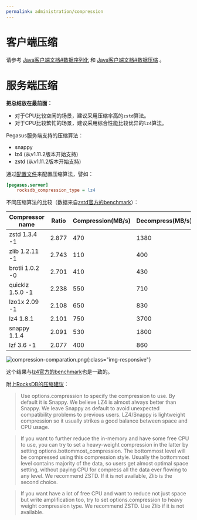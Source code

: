 ```yaml
---
permalink: administration/compression
---
```


# 客户端压缩

请参考 [Java客户端文档#数据序列化](/_docs/zh/clients/java-client.md#数据序列化) 和 [Java客户端文档#数据压缩](/_docs/zh/clients/java-client.md#数据压缩) 。

# 服务端压缩

**把总结放在最前面：**
* 对于CPU比较空闲的场景，建议采用压缩率高的`zstd`算法。
* 对于CPU比较繁忙的场景，建议采用综合性能比较优异的`lz4`算法。

Pegasus服务端支持的压缩算法：
* snappy
* lz4 (从v1.11.2版本开始支持)
* zstd (从v1.11.2版本开始支持)

通过[配置文件](config)来配置压缩算法，譬如：
```ini
[pegasus.server]
    rocksdb_compression_type = lz4
```

不同压缩算法的比较（数据来自[zstd官方的benchmark](https://facebook.github.io/zstd/)）：

Compressor name | Ratio | Compression(MB/s) | Decompress(MB/s)
-- | -- | -- | --
zstd 1.3.4 -1 | 2.877 | 470 | 1380
zlib 1.2.11 -1 | 2.743 | 110 | 400
brotli 1.0.2 -0 | 2.701 | 410 | 430
quicklz 1.5.0 -1 | 2.238 | 550 | 710
lzo1x 2.09 -1 | 2.108 | 650 | 830
lz4 1.8.1 | 2.101 | 750 | 3700
snappy 1.1.4 | 2.091 | 530 | 1800
lzf 3.6 -1 | 2.077 | 400 | 860

![compression-comparation.png](/assets/images/compression-comparation.png){:class="img-responsive"}

这个结果与[lz4官方的benchmark](https://github.com/lz4/lz4#benchmarks)也是一致的。

附上[RocksDB的压缩建议](https://github.com/facebook/rocksdb/wiki/Compression)：
> Use options.compression to specify the compression to use. By default it is Snappy. We believe LZ4 is almost always better than Snappy. We leave Snappy as default to avoid unexpected compatibility problems to previous users. LZ4/Snappy is lightweight compression so it usually strikes a good balance between space and CPU usage.

> If you want to further reduce the in-memory and have some free CPU to use, you can try to set a heavy-weight compression in the latter by setting options.bottommost_compression. The bottommost level will be compressed using this compression style. Usually the bottommost level contains majority of the data, so users get almost optimal space setting, without paying CPU for compress all the data ever flowing to any level. We recommend ZSTD. If it is not available, Zlib is the second choice.

> If you want have a lot of free CPU and want to reduce not just space but write amplification too, try to set options.compression to heavy weight compression type. We recommend ZSTD. Use Zlib if it is not available.

